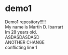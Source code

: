 # demo1
Demo1 repository!!!!!  
My name is Martín D. Ibarrart  
Im 28 years old.  
ASDASDASDASD  
ANOTHER CHANGE  
conflicting line 1
